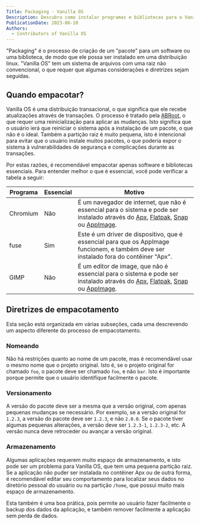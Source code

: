 ```yaml
---
Title: Packaging - Vanilla OS
Description: Descubra como instalar programas e bibliotecas para o Vanilla OS.
PublicationDate: 2023-06-10
Authors: 
  - Contributors of Vanilla OS
---
```


"Packaging" é o processo de criação de um "pacote" para um software ou uma biblioteca, de modo que ele possa ser instalado em uma distribuição linux. "Vanilla OS" tem um sistema de arquivos com uma raiz não convencional, o que requer que algumas considerações e diretrizes sejam seguidas.

## Quando empacotar?

Vanilla OS é uma distribuição transacional, o que significa que ele recebe atualizações através de transações. O processo é tratado pela [ABRoot](/docs/ABRoot), o que requer uma reinicialização para aplicar as mudanças. Isto significa que o usuário ierá que reiniciar o sistema após a instalação de um pacote, o que não é o ideal. Também a partição raiz é muito pequena, isto é intencional para evitar que o usuário instale muitos pacotes, o que poderia expor o sistema à vulnerabilidades de segurança e complicações durante as transações.

Por estas razões, é recomendável empacotar apenas software e bibliotecas essenciais. Para entender melhor o que é essencial, você pode verificar a tabela a seguir:

| Programa | Essencial | Motivo                                                                                                                                                                                                                                                    |
| -------- | --------- | --------------------------------------------------------------------------------------------------------------------------------------------------------------------------------------------------------------------------------------------------------- |
| Chromium | Não        | É um navegador de internet, que não é essencial para o sistema e pode ser instalado através do [Apx](/docs/apx), [Flatpak](https://handbook.vanillaos.org/2022/12/09/install-flatpaks.html), [Snap](https://snapcraft.io/) ou [AppImage](https://appimage.org/).     |
| fuse     | Sim       | Este é um driver de dispositivo, que é essencial para que os AppImage funcionem, e também deve ser instalado fora do contêiner "Apx".                                                                                                                              |
| GIMP     | Não        | É um editor de image, que não é essencial para o sistema e pode ser instalado através do [Apx](/docs/apx), [Flatpak](https://handbook.vanillaos.org/2022/12/09/install-flatpaks.html), [Snap](https://snapcraft.io/) ou [AppImage](https://appimage.org/). |

## Diretrizes de empacotamento

Esta seção está organizada em várias subseções, cada uma descrevendo um aspecto diferente do processo de empacotamento.

### Nomeando

Não há restrições quanto ao nome de um pacote, mas é recomendável usar o mesmo nome que o projeto original. Isto é, se o projeto original for
chamado `foo`, o pacote deve ser chamado `foo`, e não `bar`. Isto é importante porque permite que o usuário identifique facilmente o pacote.

### Versionamento

A versão do pacote deve ser a mesma que a versão original, com apenas pequenas mudanças se necessário. Por exemplo, se a versão original for `1.2.3`, a versão do pacote deve ser `1.2.3`, e não `2.0.0`. Se o pacote tiver algumas pequenas alterações, a versão deve ser `1.2.3-1`, `1.2.3-2`, etc. A versão nunca deve retroceder ou avançar a versão original.

### Armazenamento

Algumas aplicações requerem muito espaço de armazenamento, e isto pode ser um problema para Vanilla OS, que tem uma pequena partição raiz. Se a aplicação não puder ser instalada no contêiner Apx ou de outra forma, é recomendável editar seu comportamento para localizar seus dados no diretório pessoal do usuário ou na partição `/home`, que possui muito mais espaço de armazenamento.

Esta também é uma boa prática, pois permite ao usuário fazer facilmente o backup dos dados da aplicação, e também remover facilmente a aplicação sem perda de dados.
